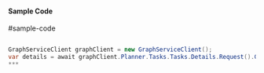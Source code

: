 #### Sample Code
#sample-code 

```C#

GraphServiceClient graphClient = new GraphServiceClient();
var details = await graphClient.Planner.Tasks.Tasks.Details.Request().GetAsync();
*** 

```